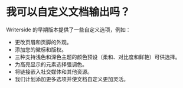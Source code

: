 # 我可以自定义文档输出吗？

Writerside 的早期版本提供了一些自定义选项，例如：

- 更改页眉和页脚的外观。
- 添加您的徽标和版权。
- 三种支持浅色和深色主题的颜色预设（柔和、对比度和鲜艳）可供选择。
- 为高亮显示的元素选择强调色。
- 将链接嵌入社交媒体和其他资源。
- 我们计划添加更多选项并使文档自定义更加灵活。